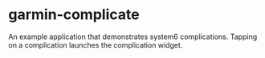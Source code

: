 # garmin-complicate

An example application that demonstrates system6 complications. Tapping on a complication launches the complication widget.
